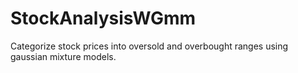 # StockAnalysisWGmm
Categorize stock prices into oversold and overbought ranges using gaussian mixture models.
